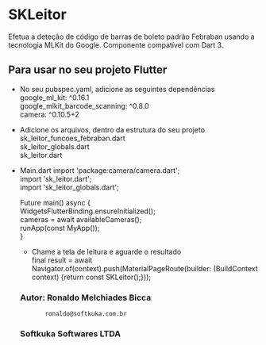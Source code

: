 # SKLeitor

Efetua a deteção de código de barras de boleto padrão Febraban
usando a tecnologia MLKit do Google.
Componente compatível com Dart 3.

## Para usar no seu projeto Flutter

- No seu pubspec.yaml, adicione as seguintes dependências
  google_ml_kit: ^0.16.1  
  google_mlkit_barcode_scanning: ^0.8.0  
  camera: ^0.10.5+2  

- Adicione os arquivos, dentro da estrutura do seu projeto
    sk_leitor_funcoes_febraban.dart  
    sk_leitor_globals.dart  
    sk_leitor.dart  

- Main.dart
  import 'package:camera/camera.dart';  
  import 'sk_leitor.dart';  
  import 'sk_leitor_globals.dart';  

  Future<void> main() async {  
    WidgetsFlutterBinding.ensureInitialized();  
    cameras = await availableCameras();  
    runApp(const MyApp());  
  }

  - Chame a tela de leitura e aguarde o resultado    
  final result = await Navigator.of(context).push(MaterialPageRoute(builder: (BuildContext context) {return const SKLeitor();}));  

  ### Autor: Ronaldo Melchiades Bicca
             ronaldo@softkuka.com.br
  ### Softkuka Softwares LTDA

